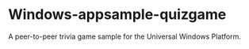 # Windows-appsample-quizgame
A peer-to-peer trivia game sample for the Universal Windows Platform. 
